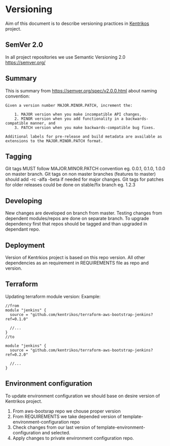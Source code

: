 # Versioning

Aim of this document is to describe versioning practices in [Kentrikos](https://github.com/kentrikos) project.

## SemVer 2.0

In all project repositories we use Semantic Versioning 2.0 <https://semver.org/> 

## Summary 

This is summary from <https://semver.org/spec/v2.0.0.html> about naming convention:

```
Given a version number MAJOR.MINOR.PATCH, increment the:

    1. MAJOR version when you make incompatible API changes,
    2. MINOR version when you add functionality in a backwards-compatible manner, and
    3. PATCH version when you make backwards-compatible bug fixes.

Additional labels for pre-release and build metadata are available as extensions to the MAJOR.MINOR.PATCH format.

```

## Tagging

Git tags MUST follow MAJOR.MINOR.PATCH convention eg. 0.0.1, 0.1.0, 1.0.0  on master branch.
Git tags on non master branches (features to master) should add -rc -alfa -beta if needed for major changes.
Git tags for patches for older releases could be done on stable/fix branch eg. 1.2.3

## Developing 

New changes are developed on branch from master. Testing changes from dependent modules/repos are done on separate branch. To upgrade dependency first that repos should be tagged and than upgraded in dependant repo.

## Deployment

Version of Kentrkios project is based on this repo version. All other dependencies as an requirement in REQUIREMENTS file as repo and version. 

## Terraform 

Updating terraform module version:
Example:

```hcl-terraform
//from
module "jenkins" {
  source = "github.com/kentrikos/terraform-aws-bootstrap-jenkins?ref=0.1.0"

  //...
}
//to

module "jenkins" {
  source = "github.com/kentrikos/terraform-aws-bootstrap-jenkins?ref=0.2.0"

  //...
}
```

## Environment configuration

To update environment configuration we should base on desire version of Kentrikos project.

1. From aws-bootsrap repo we chouse proper version
1. From REQUIREMENTS we take depended version of template-environment-configuration repo
1. Check changes from our last version of template-environment-configuration and selected.
1. Apply changes to private environment configuration repo.